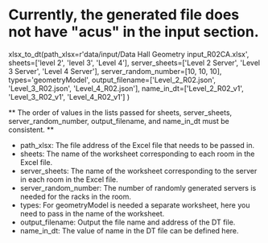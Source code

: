 # Currently, the generated file does not have "acus" in the input section.

xlsx_to_dt(path_xlsx=r'data/input/Data Hall Geometry input_R02CA.xlsx',
    sheets=['level 2', 'level 3', 'Level 4'],
    server_sheets=['Level 2 Server', 'Level 3 Server', 'Level 4 Server'],
    server_random_number=[10, 10, 10],
    types='geometryModel',
    output_filename=['Level_2_R02.json', 'Level_3_R02.json', 'Level_4_R02.json'],
    name_in_dt=['Level_2_R02_v1', 'Level_3_R02_v1', 'Level_4_R02_v1']
    )

** The order of values in the lists passed for sheets, server_sheets, server_random_number, output_filename, and name_in_dt must be consistent. **
* path_xlsx: The file address of the Excel file that needs to be passed in.
* sheets:    The name of the worksheet corresponding to each room in the Excel file.
* server_sheets: The name of the worksheet corresponding to the server in each room in the Excel file.
* server_random_number: The number of randomly generated servers is needed for the racks in the room.
* types: For geometryModel is needed a separate worksheet, here you need to pass in the name of the worksheet.
* output_filename: Output the file name and address of the DT file.
* name_in_dt: The value of name in the DT file can be defined here.
